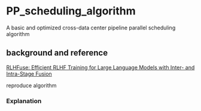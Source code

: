 # PP_scheduling_algorithm

A basic  and  optimized cross-data center  pipeline parallel scheduling algorithm

## background and reference

[ RLHFuse: Efficient RLHF Training for Large Language Models with Inter- and Intra-Stage Fusion](https://arxiv.org/abs/2409.13221)

reproduce algorithm


### Explanation

